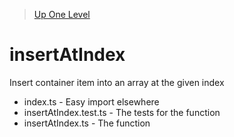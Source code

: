 > [Up One Level](../readme.md)

# insertAtIndex

Insert container item into an array at the given index

- index.ts - Easy import elsewhere
- insertAtIndex.test.ts - The tests for the function
- insertAtIndex.ts - The function